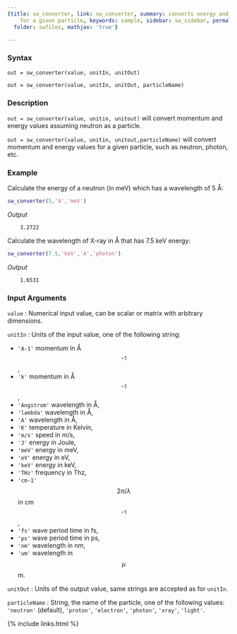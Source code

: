 ```yaml
---
{title: sw_converter, link: sw_converter, summary: converts energy and momentum units
    for a given particle, keywords: sample, sidebar: sw_sidebar, permalink: sw_converter,
  folder: swfiles, mathjax: 'true'}

---
```

  
### Syntax
  
`out = sw_converter(value, unitIn, unitOut)`
  
`out = sw_converter(value, unitIn, unitOut, particleName)`
 
### Description
  
`out = sw_converter(value, unitin, unitout)` will convert momentum and
energy values assuming neutron as a particle.
  
`out = sw_converter(value, unitin, unitout,particleName)` will convert
momentum and energy values for a given particle, such as neutron, photon,
etc.
 
### Example
 
Calculate the energy of a neutron (in meV) which has a wavelength of
5 Å:
 
```matlab
sw_converter(5,'A','meV')
```
*Output*
```
    3.2722
```
 
 
Calculate the wavelength of X-ray in Å that has 7.5 keV energy:
 
```matlab
sw_converter(7.5,'keV','A','photon')
```
*Output*
```
    1.6531
```
 
 
### Input Arguments
  
`value`
: Numerical input value, can be scalar or matrix with arbitrary
  dimensions.
 
`unitIn`
: Units of the input value, one of the following string:
  * `'A-1'`        momentum in Å$$^{-1}$$,
  * `'k'`          momentum in Å$$^{-1}$$,
  * `'Angstrom'`   wavelength in Å,
  * `'lambda'`     wavelength in Å,
  * `'A'`          wavelength in Å,
  * `'K'`          temperature in Kelvin,
  * `'m/s'`        speed in m/s,
  * `'J'`          energy in Joule,
  * `'meV'`        energy in meV,
  * `'eV'`         energy in eV,
  * `'keV'`        energy in keV,
  * `'THz'`        frequency in Thz,
  * `'cm-1'`       $$2\pi/\lambda$$ in cm$$^{-1}$$,
  * `'fs'`         wave period time in fs,
  * `'ps'`         wave period time in ps,
  * `'nm'`         wavelength in nm,
  * `'um'`         wavelength in $$\mu$$m.
  
`unitOut`
: Units of the output value, same strings are accepted as for `unitIn`.
 
`particleName`
: String, the name of the particle, one of the following values: 
  `'neutron'` (default), `'proton'`, `'electron'`, `'photon'`, `'xray'`,
  `'light'`.
 

{% include links.html %}
